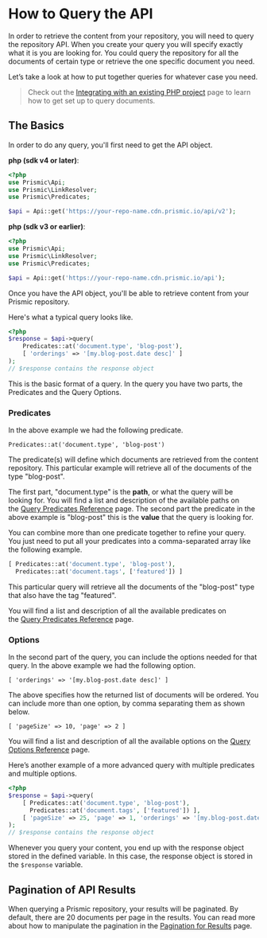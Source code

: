 # How to Query the API

In order to retrieve the content from your repository, you will need to query the repository API. When you create your query you will specify exactly what it is you are looking for. You could query the repository for all the documents of certain type or retrieve the one specific document you need.

Let’s take a look at how to put together queries for whatever case you need.

> Check out the [Integrating with an existing PHP project](../01-getting-started/02-integrating-with-an-existing-project.md) page to learn how to get set up to query documents.

## The Basics

In order to do any query, you'll first need to get the API object.

**php (sdk v4 or later)**:

```php
<?php
use Prismic\Api;
use Prismic\LinkResolver;
use Prismic\Predicates;

$api = Api::get('https://your-repo-name.cdn.prismic.io/api/v2');
```

**php (sdk v3 or earlier)**:

```php
<?php
use Prismic\Api;
use Prismic\LinkResolver;
use Prismic\Predicates;

$api = Api::get('https://your-repo-name.cdn.prismic.io/api');
```

Once you have the API object, you'll be able to retrieve content from your Prismic repository.

Here's what a typical query looks like.

```php
<?php
$response = $api->query(
    Predicates::at('document.type', 'blog-post'),
    [ 'orderings' => '[my.blog-post.date desc]' ]
);
// $response contains the response object
```

This is the basic format of a query. In the query you have two parts, the Predicates and the Query Options.

### Predicates

In the above example we had the following predicate.

```
Predicates::at('document.type', 'blog-post')
```

The predicate(s) will define which documents are retrieved from the content repository. This particular example will retrieve all of the documents of the type "blog-post".

The first part, "document.type" is the **path**, or what the query will be looking for. You will find a list and description of the available paths on the [Query Predicates Reference](./02-query-predicate-reference.md) page. The second part the predicate in the above example is "blog-post" this is the **value** that the query is looking for.

You can combine more than one predicate together to refine your query. You just need to put all your predicates into a comma-separated array like the following example.

```php
[ Predicates::at('document.type', 'blog-post'),
  Predicates::at('document.tags', ['featured']) ]
```

This particular query will retrieve all the documents of the "blog-post" type that also have the tag "featured".

You will find a list and description of all the available predicates on the [Query Predicates Reference](./02-query-predicate-reference.md) page.

### Options

In the second part of the query, you can include the options needed for that query. In the above example we had the following option.

```
[ 'orderings' => '[my.blog-post.date desc]' ]
```

The above specifies how the returned list of documents will be ordered. You can include more than one option, by comma separating them as shown below.

```
[ 'pageSize' => 10, 'page' => 2 ]
```

You will find a list and description of all the available options on the [Query Options Reference](./04-query-options-reference.md) page.

Here’s another example of a more advanced query with multiple predicates and multiple options.

```php
<?php
$response = $api->query(
    [ Predicates::at('document.type', 'blog-post'),
      Predicates::at('document.tags', ['featured']) ],
    [ 'pageSize' => 25, 'page' => 1, 'orderings' => '[my.blog-post.date desc]' ]
);
// $response contains the response object
```

Whenever you query your content, you end up with the response object stored in the defined variable. In this case, the response object is stored in the `$response` variable.

## Pagination of API Results

When querying a Prismic repository, your results will be paginated. By default, there are 20 documents per page in the results. You can read more about how to manipulate the pagination in the [Pagination for Results](./18-pagination-for-results.md) page.
